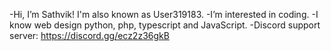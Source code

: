 -Hi, I’m Sathvik! I'm also known as User319183.
-I’m interested in coding.
-I know web design python, php, typescript and JavaScript.
-Discord support server: https://discord.gg/ecz2z36gkB
